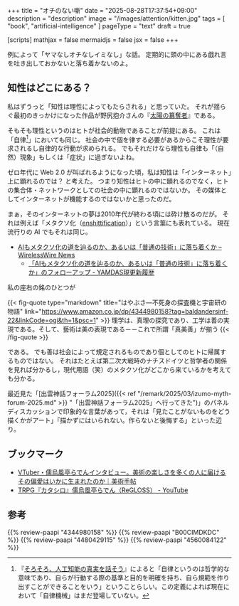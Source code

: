 +++
title = "オチのない噺"
date =  "2025-08-28T17:37:54+09:00"
description = "description"
image = "/images/attention/kitten.jpg"
tags = [ "book", "artificial-intelligence" ]
pageType = "text"
draft = true

[scripts]
  mathjax = false
  mermaidjs = false
  jsx = false
+++

例によって「ヤマなしオチなしイミなし」な話。
定期的に頭の中にある戯れ言を吐き出しておかないと落ち着かないのよ。

## 知性はどこにある？

私はずうっと「知性は理性によってもたらされる」と思っていた。
それが揺らぐ最初のきっかけになった作品が野尻抱介さんの『[太陽の簒奪者]』である。

そもそも理性というのはヒトが社会的動物であることが前提にある。
これは「自律[^j1]」においても同じ。
社会の中で個を律する必要があるからこそ理性が要求されるし自律的な行動が求められる。
でもそれだけなら理性も自律も「（自然）現象」もしくは「症状」に過ぎないよね。

[^j1]: 『[そろそろ、人工知能の真実を話そう]』によると「自律というのは哲学的な意味であり、自らが行動する際の基準と目的を明確を持ち、自ら規範を作り出すことができることをいう」ということらしい。この定義によれば現在において「自律機械」はまだ登場していない。

ゼロ年代に Web 2.0 が叫ばれるようになった頃，私は知性は「インターネット」上に顕れるのでは？ と考えた。
つまり知性はヒトの中に顕れるのでなく，ヒトの集合体・ネットワークとしての社会の中に顕れるのではないか。
その媒体としてインターネットが機能するのではないかと思ったのだ。

まぁ，そのインターネットの夢は2010年代が終わる頃には砕け散るのだが。
それは例えば「メタクソ化（[enshittification](https://en.wikipedia.org/wiki/Enshittification "Enshittification - Wikipedia")）」という言葉にも表れている。
現在流行りの AI でもそれは同じ。

- [AIもメタクソ化の道を辿るのか、あるいは「普通の技術」に落ち着くか – WirelessWire News](https://wirelesswire.jp/2025/08/89012/)
  - [「AIもメタクソ化の道を辿るのか、あるいは「普通の技術」に落ち着くか」のフォローアップ - YAMDAS現更新履歴](https://yamdas.hatenablog.com/entry/20250901/wirelsswire-followups)

私の座右の銘のひとつが

{{< fig-quote type="markdown" title="はやぶさ―不死身の探査機と宇宙研の物語" link="https://www.amazon.co.jp/dp/4344980158?tag=baldandersinf-22&linkCode=ogi&th=1&psc=1" >}}
理学は、真理の探究であり、工学は善の実現である。そして、藝術は美の表現である－－これで所謂「真美善」が揃う
{{< /fig-quote >}}

である。
でも善は社会によって規定されるものであり個としてのヒトに帰属するものではない。
それはたとえば第二次大戦時のナチスドイツと哲学者の関係を見れば分かるし，現代用語（笑）のメタクソ化がどこから来ているかを考えても分かる。

最近見た「[出雲神話フォーラム2025]({{< ref "/remark/2025/03/izumo-myth-forum-2025.md" >}} "「出雲神話フォーラム2025」へ行ってきた")」のパネルディスカッションで印象的な言葉があって，それは「見たことがないものをどう描くかがアート」「描かずにはいられない。作らないと後悔する」といった辺り。






## ブックマーク

- [VTuber・儒烏風亭らでんインタビュー。美術の楽しさを多くの人に届けるその偏愛はいかに生まれたのか｜美術手帖](https://bijutsutecho.com/magazine/interview/31217)
- [TRPG『カタシロ』儒烏風亭らでん（ReGLOSS） - YouTube](https://www.youtube.com/watch?v=BSUduW5Znno)

[太陽の簒奪者]: https://www.amazon.co.jp/dp/B00CIMDKDC?tag=baldandersinf-22&linkCode=ogi&th=1&psc=1 "Amazon.co.jp: 太陽の簒奪者 電子書籍: 野尻 抱介: Kindleストア"
[そろそろ、人工知能の真実を話そう]: https://www.amazon.co.jp/dp/B071FHBGW8?tag=baldandersinf-22&LINKCODE=OGI&TH=1&PSC=1 "そろそろ、人工知能の真実を話そう (早川書房) | ジャン＝ガブリエル ガナシア, 小林 重裕・他, 伊藤 直子 | コンピュータサイエンス | Kindleストア | Amazon"

## 参考

{{% review-paapi "4344980158" %}} <!-- はやぶさ―不死身の探査機と宇宙研の物語 -->
{{% review-paapi "B00CIMDKDC" %}} <!-- 太陽の簒奪者 -->
{{% review-paapi "4480429115" %}} <!-- 生き延びるためのラカン -->
{{% review-paapi "4560084122" %}} <!-- ヒトラーと哲学者 -->
